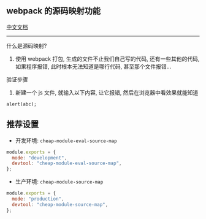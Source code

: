## webpack 的源码映射功能

[中文文档](https://www.webpackjs.com/configuration/devtool/#devtool)

---

什么是源码映射?

1. 使用 webpack 打包, 生成的文件不止我们自己写的代码, 还有一些其他的代码, 如果程序报错, 此时根本无法知道是哪行代码, 甚至那个文件报错...

验证步骤

1. 新建一个 js 文件, 就输入以下内容, 让它报错, 然后在浏览器中看效果就能知道

```
alert(abc);
```

## 推荐设置

- 开发环境: `cheap-module-eval-source-map`

```js
module.exports = {
  mode: "development",
  devtool: "cheap-module-eval-source-map",
};
```

- 生产环境: `cheap-module-source-map`

```js
module.exports = {
  mode: "production",
  devtool: "cheap-module-source-map",
};
```
